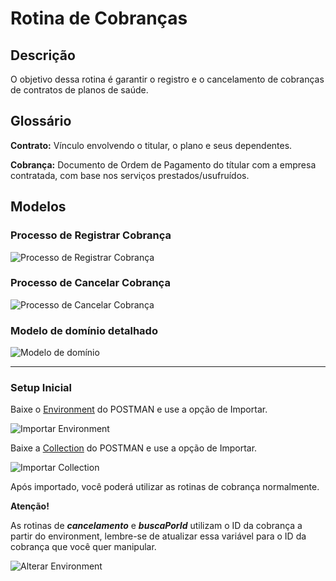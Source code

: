 # Rotina de Cobranças

## Descrição

O objetivo dessa rotina é garantir o registro e o cancelamento de cobranças de contratos de planos de saúde.

## Glossário

**Contrato:** Vínculo envolvendo o titular, o plano e seus dependentes.

**Cobrança:** Documento de Ordem de Pagamento do títular com a empresa contratada, com base nos serviços
prestados/usufruídos.

## Modelos

### Processo de Registrar Cobrança

![Processo de Registrar Cobrança](../../../../../../../../../docs/images/registrar_cobranca.png)

### Processo de Cancelar Cobrança

![Processo de Cancelar Cobrança](../../../../../../../../../docs/images/cancelar_cobranca.png)

### Modelo de domínio detalhado

![Modelo de domínio](../../../../../../../../../docs/images/modelo_de_dominio_cobranca.png)


-----------------------

### Setup Inicial

Baixe o [Environment](https://drive.google.com/file/d/1eNK-_kp-VaJ3j95O4KSVd72OtEqXyDvJ/view?usp=sharing) do POSTMAN e
use a opção de Importar.

![Importar Environment](../../../../../../../../../docs/images/import_environment_postman.png)

Baixe a [Collection](https://drive.google.com/file/d/1BMZg6-yI44fkWrrvIqHZbdgmBdrRcSmA/view?usp=sharing) do POSTMAN e
use a opção de Importar.

![Importar Collection](../../../../../../../../../docs/images/import_collection_postman.png)

Após importado, você poderá utilizar as rotinas de cobrança normalmente.

**Atenção!**

As rotinas de ***cancelamento*** e ***buscaPorId*** utilizam o ID da cobrança a partir do environment, lembre-se de
atualizar essa variável para o ID da cobrança que você quer manipular.

![Alterar Environment](../../../../../../../../../docs/images/alterar_environment.png)